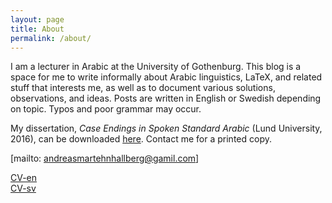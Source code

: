 ```yaml
---
layout: page
title: About
permalink: /about/
---
```


I am a lecturer in Arabic at the University of Gothenburg. This blog is a space for me to write informally about Arabic linguistics, LaTeX, and related stuff that interests me, as well as to document various solutions, observations, and ideas. Posts are written in English or Swedish depending on topic. Typos and poor grammar may occur.

My dissertation, *Case Endings in Spoken Standard Arabic* (Lund University, 2016), can be downloaded [here](https://lup.lub.lu.se/search/publication/530e5fe6-ec77-4e84-9a45-0935598e86a8). Contact me for a printed copy.

[mailto: andreasmartehnhallberg@gamil.com]

[CV-en](/documents/hallberg-cv-en.pdf)   
[CV-sv](/documents/hallberg-cv-sv.pdf)
